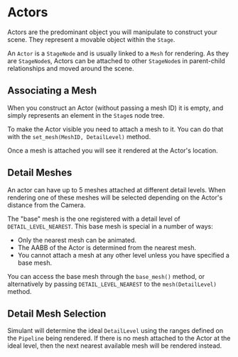 # Actors

Actors are the predominant object you will manipulate to construct your scene. They represent a
movable object within the `Stage`.

An `Actor` is a `StageNode` and is usually linked to a `Mesh` for rendering. As they are `StageNode`s, Actors can be attached to other `StageNode`s in parent-child relationships and moved around the scene.

## Associating a Mesh

When you construct an Actor (without passing a mesh ID) it is empty, and simply represents an element in the `Stage`s node tree. 

To make the Actor visible you need to attach a mesh to it. You can do that with the `set_mesh(MeshID, DetailLevel)` method.

Once a mesh is attached you will see it rendered at the Actor's location.

## Detail Meshes

An actor can have up to 5 meshes attached at different detail levels. When rendering
one of these meshes will be selected depending on the Actor's distance from the Camera.

The "base" mesh is the one registered with a detail level of `DETAIL_LEVEL_NEAREST`. This
base mesh is special in a number of ways:

 - Only the nearest mesh can be animated.
 - The AABB of the Actor is determined from the nearest mesh.
 - You cannot attach a mesh at any other level unless you have specified a base mesh.
 
You can access the base mesh through the `base_mesh()` method, or alternatively by passing
`DETAIL_LEVEL_NEAREST` to the `mesh(DetailLevel)` method.

## Detail Mesh Selection

Simulant will determine the ideal `DetailLevel` using the ranges defined on the `Pipeline` being rendered. If there is no mesh attached to the Actor at the ideal level, then the next nearest
available mesh will be rendered instead.



